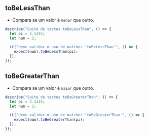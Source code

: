 ## toBeLessThan

- Compara se um valor é `menor` que outro.

```javascript
describe("Suite de testes toBeLessThan", () => {
  let pi = 3.1415;
  let num = 2;

  it("deve validar o uso de matcher 'toBeLessThan'", () => {
    expect(num).toBeLessThan(pi);
  });
});
```

## toBeGreaterThan

- Compara se um valor é `maior` que outro.

```javascript
describe("Suite de testes toBeGreaterThan", () => {
  let pi = 3.1415;
  let num = 2;

  it("deve validar o uso de matcher 'toBeGreaterThan'", () => {
    expect(num).toBeGreaterThan(pi);
  });
});
```
